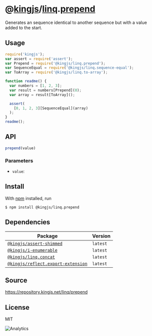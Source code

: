 # @[kingjs][@kingjs]/[linq][ns0].[prepend][ns1]
Generates an sequence identical to another  sequence but with a value added to the start.
## Usage
```js
require('kingjs');
var assert = require('assert');
var Prepend = require('@kingjs/linq.prepend');
var SequenceEqual = require('@kingjs/linq.sequence-equal');
var ToArray = require('@kingjs/linq.to-array');

function readme() {
  var numbers = [1, 2, 3];
  var result = numbers[Prepend](0);
  var array = result[ToArray]();

  assert(
    [0, 1, 2, 3][SequenceEqual](array)
  );
}
readme();
```

## API
```ts
prepend(value)
```

### Parameters
- `value`: 



## Install
With [npm](https://npmjs.org/) installed, run
```
$ npm install @kingjs/linq.prepend
```
## Dependencies
|Package|Version|
|---|---|
|[`@kingjs/assert-shimmed`](https://www.npmjs.com/package/@kingjs/assert-shimmed)|`latest`|
|[`@kingjs/i-enumerable`](https://www.npmjs.com/package/@kingjs/i-enumerable)|`latest`|
|[`@kingjs/linq.concat`](https://www.npmjs.com/package/@kingjs/linq.concat)|`latest`|
|[`@kingjs/reflect.export-extension`](https://www.npmjs.com/package/@kingjs/reflect.export-extension)|`latest`|
## Source
https://repository.kingjs.net/linq/prepend
## License
MIT

![Analytics](https://analytics.kingjs.net/linq/prepend)

[@kingjs]: https://www.npmjs.com/package/kingjs
[ns0]: https://www.npmjs.com/package/@kingjs/linq
[ns1]: https://www.npmjs.com/package/@kingjs/linq.prepend
